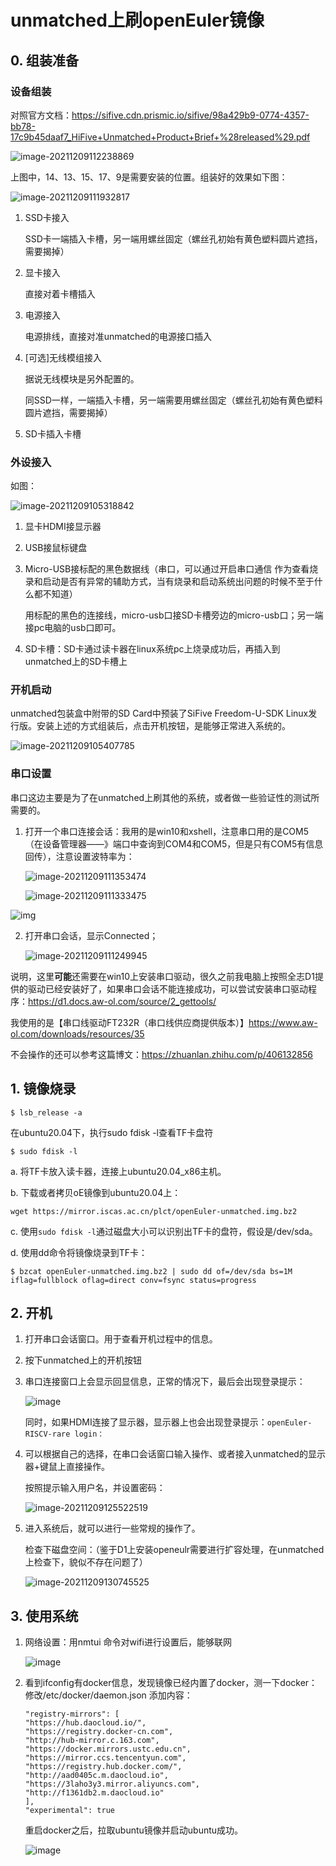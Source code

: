 # unmatched上刷openEuler镜像

## 0. 组装准备

### 设备组装

对照官方文档：https://sifive.cdn.prismic.io/sifive/98a429b9-0774-4357-bb78-17c9b45daaf7_HiFive+Unmatched+Product+Brief+%28released%29.pdf

![image-20211209112238869](images/image-20211209112238869.png)

上图中，14、13、15、17、9是需要安装的位置。组装好的效果如下图：

![image-20211209111932817](images/image-20211209111932817.png)



1. SSD卡接入

   SSD卡一端插入卡槽，另一端用螺丝固定（螺丝孔初始有黄色塑料圆片遮挡，需要揭掉）

2. 显卡接入

   直接对着卡槽插入

3. 电源接入

   电源排线，直接对准unmatched的电源接口插入

4. [可选]无线模组接入

   据说无线模块是另外配置的。

   同SSD一样，一端插入卡槽，另一端需要用螺丝固定（螺丝孔初始有黄色塑料圆片遮挡，需要揭掉）

5. SD卡插入卡槽

   

### 外设接入

如图：

![image-20211209105318842](images/image-20211209105318842.png)

1. 显卡HDMI接显示器

2. USB接鼠标键盘

3. Micro-USB接标配的黑色数据线（串口，可以通过开启串口通信 作为查看烧录和启动是否有异常的辅助方式，当有烧录和启动系统出问题的时候不至于什么都不知道）

   用标配的黑色的连接线，micro-usb口接SD卡槽旁边的micro-usb口；另一端接pc电脑的usb口即可。

4. SD卡槽：SD卡通过读卡器在linux系统pc上烧录成功后，再插入到unmatched上的SD卡槽上



### 开机启动

unmatched包装盒中附带的SD Card中预装了SiFive Freedom-U-SDK Linux发行版。安装上述的方式组装后，点击开机按钮，是能够正常进入系统的。

![image-20211209105407785](images/image-20211209105407785.png)



### 串口设置

串口这边主要是为了在unmatched上刷其他的系统，或者做一些验证性的测试所需要的。



1. 打开一个串口连接会话：我用的是win10和xshell，注意串口用的是COM5（在设备管理器——》端口中查询到COM4和COM5，但是只有COM5有信息回传），注意设置波特率为：

   ![image-20211209111353474](images/image-20211209111353474.png)

   ![image-20211209111333475](images/image-20211209111333475.png)

![img](images/145207461-a4bc0870-c1dd-4b0c-9406-a29460fb4720.png)

2. 打开串口会话，显示Connected；

   ![image-20211209111249945](images/image-20211209111249945.png)



说明，这里**可能**还需要在win10上安装串口驱动，很久之前我电脑上按照全志D1提供的驱动已经安装好了，如果串口会话不能连接成功，可以尝试安装串口驱动程序：https://d1.docs.aw-ol.com/source/2_gettools/

我使用的是【串口线驱动FT232R（串口线供应商提供版本）】https://www.aw-ol.com/downloads/resources/35

不会操作的还可以参考这篇博文：https://zhuanlan.zhihu.com/p/406132856







## 1. 镜像烧录

```
$ lsb_release -a
```

在ubuntu20.04下，执行sudo fdisk -l查看TF卡盘符

```
$ sudo fdisk -l
```

a. 将TF卡放入读卡器，连接上ubuntu20.04_x86主机。

b. 下载或者拷贝oE镜像到ubuntu20.04上：

```
wget https://mirror.iscas.ac.cn/plct/openEuler-unmatched.img.bz2
```



c. 使用`sudo fdisk -l`通过磁盘大小可以识别出TF卡的盘符，假设是/dev/sda。

d. 使用dd命令将镜像烧录到TF卡：

```
$ bzcat openEuler-unmatched.img.bz2 | sudo dd of=/dev/sda bs=1M iflag=fullblock oflag=direct conv=fsync status=progress
```



## 2. 开机

1. 打开串口会话窗口。用于查看开机过程中的信息。

2. 按下unmatched上的开机按钮

3. 串口连接窗口上会显示回显信息，正常的情况下，最后会出现登录提示：

   ![image](images/145204474-c8c82906-0f53-4620-9df0-3126895bcac5.png)

   同时，如果HDMI连接了显示器，显示器上也会出现登录提示：`openEuler-RISCV-rare login：`

4. 可以根据自己的选择，在串口会话窗口输入操作、或者接入unmatched的显示器+键鼠上直接操作。

   按照提示输入用户名，并设置密码：

   ![image-20211209125522519](images/image-20211209125522519.png)

5. 进入系统后，就可以进行一些常规的操作了。

   检查下磁盘空间：（鉴于D1上安装openeulr需要进行扩容处理，在unmatched上检查下，貌似不存在问题了）

   ![image-20211209130745525](images/image-20211209130745525.png)



## 3. 使用系统

1. 网络设置：用nmtui 命令对wifi进行设置后，能够联网

   ![image](images/145204588-658f5cd0-2ae2-4428-b094-0a2a318c7ea7.png)

2. 看到ifconfig有docker信息，发现镜像已经内置了docker，测一下docker：
   修改/etc/docker/daemon.json
   添加内容：

   ```
   "registry-mirrors": [
   "https://hub.daocloud.io/",
   "https://registry.docker-cn.com",
   "http://hub-mirror.c.163.com",
   "https://docker.mirrors.ustc.edu.cn",
   "https://mirror.ccs.tencentyun.com",
   "https://registry.hub.docker.com/",
   "http://aad0405c.m.daocloud.io",
   "https://3laho3y3.mirror.aliyuncs.com",
   "http://f1361db2.m.daocloud.io"
   ],
   "experimental": true
   ```

   重启docker之后，拉取ubuntu镜像并启动ubuntu成功。

   ![image](images/145206110-d0519037-fd3d-4f09-b00e-aef00abe52d0.png)

